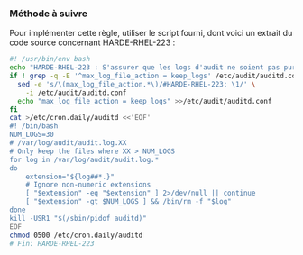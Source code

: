 
### Méthode à suivre

Pour implémenter cette règle, utiliser le script fourni, dont voici un extrait du code source concernant HARDE-RHEL-223 :

``` {.bash .numberLines}
#! /usr/bin/env bash
echo "HARDE-RHEL-223 : S'assurer que les logs d'audit ne soient pas purgés"
if ! grep -q -E '^max_log_file_action = keep_logs' /etc/audit/auditd.conf; then
  sed -e 's/\(max_log_file_action.*\)/#HARDE-RHEL-223: \1/' \
    -i /etc/audit/auditd.conf
  echo "max_log_file_action = keep_logs" >>/etc/audit/auditd.conf
fi
cat >/etc/cron.daily/auditd <<'EOF'
#! /bin/bash
NUM_LOGS=30
# /var/log/audit/audit.log.XX
# Only keep the files where XX > NUM_LOGS
for log in /var/log/audit/audit.log.*
do
    extension="${log##*.}"
    # Ignore non-numeric extensions
    [ "$extension" -eq "$extension" ] 2>/dev/null || continue 
    [ "$extension" -gt $NUM_LOGS ] && /bin/rm -f "$log"
done
kill -USR1 "$(/sbin/pidof auditd)"
EOF
chmod 0500 /etc/cron.daily/auditd
# Fin: HARDE-RHEL-223
```

